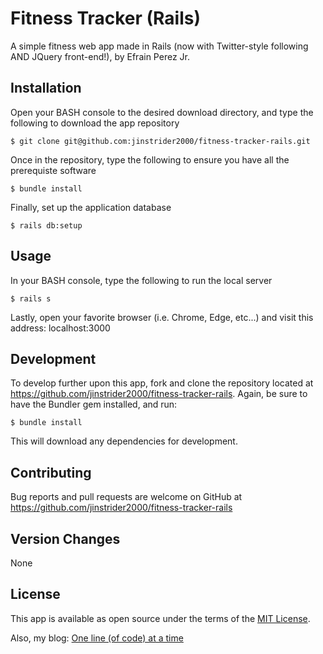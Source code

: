 # Fitness Tracker (Rails)

A simple fitness web app made in Rails (now with Twitter-style following AND JQuery front-end!), by Efrain Perez Jr.


## Installation

Open your BASH console to the desired download directory, and type the following to download the app repository

    $ git clone git@github.com:jinstrider2000/fitness-tracker-rails.git

Once in the repository, type the following to ensure you have all the prerequiste software

    $ bundle install

Finally, set up the application database

    $ rails db:setup

## Usage

In your BASH console, type the following to run the local server

    $ rails s

Lastly, open your favorite browser (i.e. Chrome, Edge, etc...) and visit this address: localhost:3000

## Development

To develop further upon this app, fork and clone the repository located at https://github.com/jinstrider2000/fitness-tracker-rails. Again, be sure to have the Bundler gem installed, and run:

    $ bundle install

This will download any dependencies for development.

## Contributing

Bug reports and pull requests are welcome on GitHub at https://github.com/jinstrider2000/fitness-tracker-rails

## Version Changes

None

## License

This app is available as open source under the terms of the [MIT License](http://opensource.org/licenses/MIT).

Also, my blog: [One line (of code) at a time](http://www.one-line-at-a-time.com/)